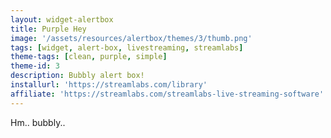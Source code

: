 ```yaml
---
layout: widget-alertbox
title: Purple Hey
image: '/assets/resources/alertbox/themes/3/thumb.png'
tags: [widget, alert-box, livestreaming, streamlabs]
theme-tags: [clean, purple, simple]
theme-id: 3
description: Bubbly alert box!
installurl: 'https://streamlabs.com/library'
affiliate: 'https://streamlabs.com/streamlabs-live-streaming-software'
---
```

Hm.. bubbly..